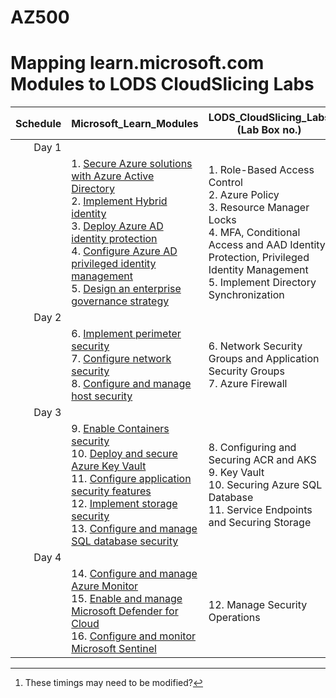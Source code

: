 # AZ500
# Mapping learn.microsoft.com Modules to LODS CloudSlicing Labs


|Schedule|Microsoft_Learn_Modules | LODS_CloudSlicing_Labs (Lab Box no.) |Lab Duration[^1] |
|---:|---|---|---|
|Day 1|
||1. [Secure Azure solutions with Azure Active Directory](https://learn.microsoft.com/en-us/training/modules/azure-active-directory/)<BR>2. [Implement Hybrid identity](https://learn.microsoft.com/en-us/training/modules/hybrid-identity/)<BR>3. [Deploy Azure AD identity protection](https://learn.microsoft.com/en-us/training/modules/azure-ad-identity-protection/)<BR>4. [Configure Azure AD privileged identity management](https://learn.microsoft.com/en-us/training/modules/azure-ad-privileged-identity-management/)<BR>5. [Design an enterprise governance strategy](https://learn.microsoft.com/en-us/training/modules/enterprise-governance/)|1.	Role-Based Access Control<br>2. Azure Policy<br>3. Resource Manager Locks<br>4. MFA, Conditional Access and AAD Identity Protection, Privileged Identity Management<br>5. Implement Directory Synchronization |40 Min<br>40 Min<br>40 Min<br>2.5 Hours<br>1.5 Hours|
|Day 2|
||6. [Implement perimeter security](https://learn.microsoft.com/en-us/training/modules/perimeter-security/)<BR>7. [Configure network security](https://learn.microsoft.com/en-us/training/modules/network-security/)<BR>8. [Configure and manage host security](https://learn.microsoft.com/en-us/training/modules/host-security/)|6.	Network Security Groups and Application Security Groups<br>7. Azure Firewall|40 Min<br>40 Min|
|Day 3|
||9. [Enable Containers security](https://learn.microsoft.com/en-us/training/modules/enable-containers-security/)<br>10. [Deploy and secure Azure Key Vault](https://learn.microsoft.com/en-us/training/modules/azure-key-vault/)<br>11. [Configure application security features](https://learn.microsoft.com/en-us/training/modules/application-security/)<br>12. [Implement storage security](https://learn.microsoft.com/en-us/training/modules/storage-security/)<br>13. [Configure and manage SQL database security](https://learn.microsoft.com/en-us/training/modules/sql-database-security/)|8. Configuring and Securing ACR and AKS<br>9. Key Vault<br>10. Securing Azure SQL Database<br>11. Service Endpoints and Securing Storage|1.5 Hour<br>1.5 Hour<br>1.5 Hour|
|Day 4|
||14. [Configure and manage Azure Monitor](https://learn.microsoft.com/en-us/training/modules/azure-monitor/)<br>15. [Enable and manage Microsoft Defender for Cloud](https://learn.microsoft.com/en-us/training/modules/azure-security-center/)<br>16. [Configure and monitor Microsoft Sentinel](https://learn.microsoft.com/en-us/training/modules/azure-sentinel/)|12. Manage Security Operations|4 Hour|


[^1]: These timings may need to be modified?  
[^2]: Do these labs at the end of day 4
